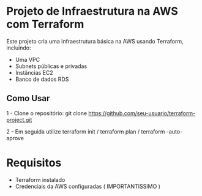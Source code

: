 # Projeto de Infraestrutura na AWS com Terraform

Este projeto cria uma infraestrutura básica na AWS usando Terraform, incluindo:
- Uma VPC
- Subnets públicas e privadas
- Instâncias EC2
- Banco de dados RDS

## Como Usar

1 - Clone o repositório:
   git clone https://github.com/seu-usuario/terraform-project.git

2 - Em seguida utilize terraform init / terraform plan / terraform -auto-aprove

# Requisitos 

- Terraform instalado
- Credenciais da AWS configuradas ( IMPORTANTISSIMO )
 
